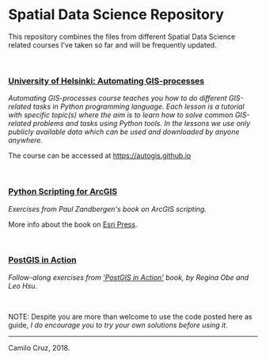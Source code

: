# Spatial Data Science Repository
This repository combines the files from different Spatial Data Science related courses I've taken so far and will be frequently updated.

<br/>

### [University of Helsinki: Automating GIS-processes](01_Automating_GIS_Processes)
*Automating GIS-processes course teaches you how to do different GIS-related tasks in Python programming language. Each lesson is a tutorial with specific topic(s) where the aim is to learn how to solve common GIS-related problems and tasks using Python tools. In the lessons we use only publicly available data which can be used and downloaded by anyone anywhere.*

The course can be accessed at [https://autogis.github.io  ](https://autogis.github.io)

<br/>

### [Python Scripting for ArcGIS](02_Python_Scripting_for_ArcGIS)
*Exercises from Paul Zandbergen's book on ArcGIS scripting.*

More info about the book on [Esri Press](http://esripress.esri.com/display/index.cfm?fuseaction=display&websiteID=276&moduleID=0).

<br/>

### [PostGIS in Action](03_PostGIS_in_Action)
*Follow-along exercises from ['PostGIS in Action'](https://www.manning.com/books/postgis-in-action-second-edition) book, by Regina Obe and Leo Hsu.*

<br>

NOTE: Despite you are more than welcome to use the code posted here as guide, *I do encourage you to try your own solutions before using it*.

____
Camilo Cruz, 2018.